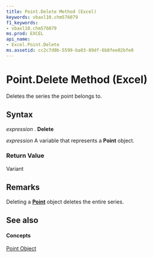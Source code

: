 ```yaml
---
title: Point.Delete Method (Excel)
keywords: vbaxl10.chm576079
f1_keywords:
- vbaxl10.chm576079
ms.prod: EXCEL
api_name:
- Excel.Point.Delete
ms.assetid: cc2c7d0b-5599-ba03-89df-6b8fee02bfe0
---
```



# Point.Delete Method (Excel)

Deletes the series the point belongs to.


## Syntax

 _expression_ . **Delete**

 _expression_ A variable that represents a **Point** object.


### Return Value

Variant


## Remarks

Deleting a  **[Point](point-object-excel.md)** object deletes the entire series.


## See also


#### Concepts


[Point Object](point-object-excel.md)

